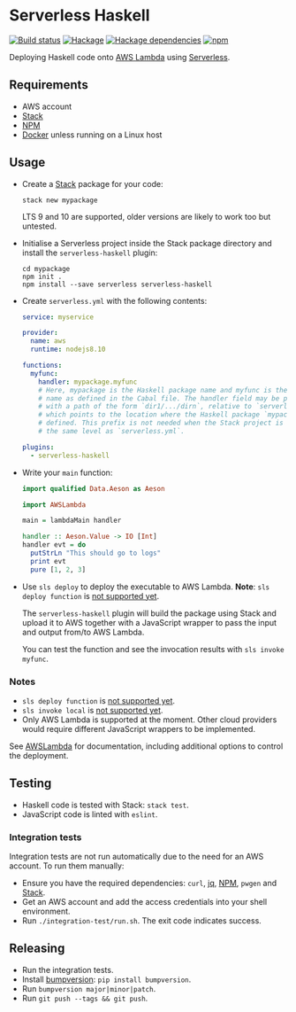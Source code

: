 # Serverless Haskell

[![Build status](https://img.shields.io/travis/seek-oss/serverless-haskell.svg)](https://travis-ci.org/seek-oss/serverless-haskell)
[![Hackage](https://img.shields.io/hackage/v/serverless-haskell.svg)](https://hackage.haskell.org/package/serverless-haskell)
[![Hackage dependencies](https://img.shields.io/hackage-deps/v/serverless-haskell.svg)](https://packdeps.haskellers.com/feed?needle=serverless-haskell)
[![npm](https://img.shields.io/npm/v/serverless-haskell.svg)](https://www.npmjs.com/package/serverless-haskell)

Deploying Haskell code onto [AWS Lambda] using [Serverless].

## Requirements

* AWS account
* [Stack]
* [NPM]
* [Docker] unless running on a Linux host

## Usage

* Create a [Stack] package for your code:

  ```shell
  stack new mypackage
  ```

  LTS 9 and 10 are supported, older versions are likely to work too but untested.

* Initialise a Serverless project inside the Stack package directory and install
  the `serverless-haskell` plugin:

  ```shell
  cd mypackage
  npm init .
  npm install --save serverless serverless-haskell
  ```

* Create `serverless.yml` with the following contents:

  ```yaml
  service: myservice

  provider:
    name: aws
    runtime: nodejs8.10

  functions:
    myfunc:
      handler: mypackage.myfunc
      # Here, mypackage is the Haskell package name and myfunc is the executable
      # name as defined in the Cabal file. The handler field may be prefixed
      # with a path of the form `dir1/.../dirn`, relative to `serverless.yml`,
      # which points to the location where the Haskell package `mypackage` is
      # defined. This prefix is not needed when the Stack project is defined at
      # the same level as `serverless.yml`.

  plugins:
    - serverless-haskell
  ```

* Write your `main` function:

  ```haskell
  import qualified Data.Aeson as Aeson

  import AWSLambda

  main = lambdaMain handler

  handler :: Aeson.Value -> IO [Int]
  handler evt = do
    putStrLn "This should go to logs"
    print evt
    pure [1, 2, 3]
  ```

* Use `sls deploy` to deploy the executable to AWS Lambda. **Note**: `sls deploy
  function` is [not supported yet](https://github.com/seek-oss/serverless-haskell/issues/20).

  The `serverless-haskell` plugin will build the package using Stack and upload
  it to AWS together with a JavaScript wrapper to pass the input and output
  from/to AWS Lambda.

  You can test the function and see the invocation results with `sls invoke
  myfunc`.

### Notes

* `sls deploy function` is [not supported yet](https://github.com/seek-oss/serverless-haskell/issues/20).
* `sls invoke local` is [not supported yet](https://github.com/seek-oss/serverless-haskell/issues/32).
* Only AWS Lambda is supported at the moment. Other cloud providers would
  require different JavaScript wrappers to be implemented.

See
[AWSLambda](https://hackage.haskell.org/package/serverless-haskell/docs/AWSLambda.html)
for documentation, including additional options to control the deployment.

## Testing

* Haskell code is tested with Stack: `stack test`.
* JavaScript code is linted with `eslint`.

### Integration tests

Integration tests are not run automatically due to the need for an AWS account.
To run them manually:

* Ensure you have the required dependencies: `curl`, [jq], [NPM], `pwgen` and
  [Stack].
* Get an AWS account and add the access credentials into your shell environment.
* Run `./integration-test/run.sh`. The exit code indicates success.

## Releasing

* Run the integration tests.
* Install [bumpversion](https://github.com/peritus/bumpversion): `pip install bumpversion`.
* Run `bumpversion major|minor|patch`.
* Run `git push --tags && git push`.

[AWS Lambda]: https://aws.amazon.com/lambda/
[Docker]: https://www.docker.com/
[jq]: https://stedolan.github.io/jq/
[NPM]: https://www.npmjs.com/
[Serverless]: https://serverless.com/framework/
[Stack]: https://haskellstack.org
